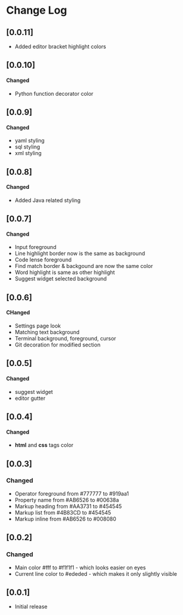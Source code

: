 # Change Log

## [0.0.11]
- Added editor bracket highlight colors

## [0.0.10]
#### Changed
- Python function decorator color

## [0.0.9]
#### Changed
- yaml styling
- sql styling
- xml styling

## [0.0.8]
#### Changed
- Added Java related styling

## [0.0.7]
#### Changed
- Input foreground
- Line highlight border now is the same as background
- Code lense foreground
- Find match border & backgound are now the same color
- Word highlight is same as other highlight
- Suggest widget selected background

## [0.0.6]
#### CHanged
- Settings page look
- Matching text background
- Terminal background, foreground, cursor
- Git decoration for modified section

## [0.0.5]
#### Changed
- suggest widget
- editor gutter

## [0.0.4]
#### Changed
- **html** and **css** tags color

## [0.0.3]
### Changed
- Operator foreground from #777777 to #919aa1 
- Property name from #AB6526 to #00638a
- Markup heading from #AA3731 to #454545
- Markup list from #4B83CD to #454545
- Markup inline from #AB6526 to #008080

## [0.0.2]
### Changed
- Main color #fff to #f1f1f1 - which looks easier on eyes 
- Current line color to #ededed - which makes it only slightly visible

## [0.0.1]
- Initial release
